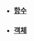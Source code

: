 
- ### [함수](https://github.com/banziha104/Javascript_Example/blob/master/Markdown/Function.md)

- ### [객체](https://github.com/banziha104/Javascript_Example/blob/master/Markdown/Object.md)
